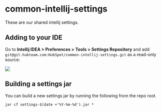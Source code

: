 # common-intellij-settings

These are our shared intellij settings.

## Adding to your IDE

Go to **Intellij IDEA > Preferences > Tools > Settings Repository** and add `git@git.hubteam.com:HubSpot/common-intellij-settings.git` as a read-only source:

![](https://git.hubteam.com/storage/user/589/files/58259afc-6d7f-11e8-844e-10346e02afe2)

## Building a settings jar

You can build a new settings jar by running the following from the repo root.
```shell
jar cf settings-$(date +'%Y-%m-%d').jar *
```
